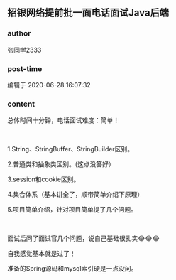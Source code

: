 ## 招银网络提前批一面电话面试Java后端
### author 
张同学2333
### post-time 

编辑于  2020-06-28 16:07:32
### content 
<div class="post-topic-des nc-post-content">
 <p>
  总体时间十分钟，电话面试难度：简单！
 </p>
 <p>
  <br/>
 </p>
 <p>
  1.String、StringBuffer、StringBuilder区别。
 </p>
 <p>
  2.普通类和抽象类区别。(这点没答好）
 </p>
 <p>
  3.session和cookie区别。
 </p>
 <p>
  4.集合体系（基本讲全了，顺带简单介绍下原理）
 </p>
 <p>
  5.项目简单介绍，针对项目简单提了几个问题。
 </p>
 <p>
  <br/>
 </p>
 <p>
  面试后问了面试官几个问题，说自己基础很扎实😂😂😂
 </p>
 <p>
  自我感觉基本就是过了！
 </p>
 <p>
  准备的Spring源码和mysql索引硬是一点没问。
 </p>
</div>
